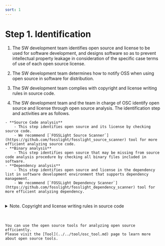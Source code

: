 ```yaml
---
sort: 1
---
```


# Step 1. Identification

1. The SW development team identifies open source and license to be used for software development, and designs software so as to prevent intellectual property leakage in consideration of the specific case terms of use of each open source license.
   <br>

2. The SW development team determines how to notify OSS when using open source in software for distribution.
   <br>

3. The SW development team complies with copyright and license writing rules in source code.
   <br>

4. The SW development team and the team in charge of OSC identify open source and license through open source analysis.
   The identification step and activities are as follows.

```note
- **Source Code analysis**
    - This step identifies open source and its license by checking source code.
    - We recommend [`FOSSLight Source Scanner`](https://github.com/fosslight/fosslight_source_scanner) tool for more efficient analyzing source code.
- **Binary analysis**
    - This step identifies open source that may be missing from source code analysis procedure by checking all binary files included in software.
- **Dependency analysis**
    - This step identifies open source and license in the dependency list in software development environment that supports dependency management.
    - We recommend [`FOSSLight Dependency Scanner`](https://github.com/fosslight/fosslight_dependency_scanner) tool for more efficient analyzing dependency.
```

<br>

<details> <summary> Note. Copyright and license writing rules in source code </summary>

## Copyright and license writing rules in source code
   
> In order to easily and clearly identify what license is and to whom the copyright belongs, it is necessary to correctly write the copyright and the license in the source code.

To ensure proper copyright and license writing in the source code, the following three rules must be observed.    
1. Write the copyright and license on each file. 
2. (Only with OSS Package) Add Open Source Software Package information file.  
3. (Source code distribution only) Add license text file.  

### 1. Write the copyright and license on each file
Software developers write copyrights and licenses according to the rules to be followed on a case-by-case basis as follows:

| No  | Case | Rule |
| ------------- | ------------- | ------------- |
| 1 | In case of software developed by LGE | Write the copyright and license on each file. | 
| 2 | In case of including open source in LGE software |Do not modify/delete copyright and license information in the original open source.| 
| 3 | In case of including only certain files or functions in LGE software from open source | If the file already has the proper copyright and license information, do not modify/delete it. <br><br> If the file is missing copyright and license information, or if you copy only certain functions, write the copyright and license specified in the original open source in the file included in LGE software. |  

💁 **How to write license**    
SPDX-License-Identifier: [[SPDX License Identifier](https://spdx.org/licenses/)]     
- ex 1. Apche-2.0
    ```
    SPDX-License-Identifier: Apache-2.0
    ```
- ex 2. LGE Proprietary License    
    ```
    /*
   * Copyright (c) 2020 LG Electronics Inc.
   * SPDX-License-Identifier: LicenseRef-LGE-Proprietary
   */    
   ```

### 2. Add Open Source Software Package information file
⭐ This rule only applies if Open Source Software Package is included.

Create a oss-pkg-info.yaml file (format : Yaml) and add it to the directory of the package, including the following information about the OSS Package. ex) oss-pkg-info.yaml    
If a file (ex-requirements.txt, pom.xml) already containing such information is present in the OSS Package directory, it can be replaced with this file.

```
Open Source Software Package:
- name: glibc
  version: 2.28
  source: https://ftp.gnu.org/gnu/glibc
  license:
  - GPL-2.0
  - LGPL-2.1
  file : 
  - main.c
  - main.h
- name : dbus
  version : 1.9.14
  source : https://dbus.freedesktop.org/releases/dbus
  homepage : https://www.freedesktop.org
  license : GPL-2.0
  file : src/*
  copyright : |
   Copyright (c) 1992-2014 Free Software Foundation, Inc.
   Copyright (c) 2003 Philip Blundell 
- name : node-openssl
  version : 1.0.1
  source : https://github.com/131/node-openssl
  license : ISC
- name : bazel
  source : https://github.com/bazelbuild/bazel
  license : Apache-2.0
  file : build/
  exclude : True
  comment : Script for build
```

### 3. Add license text file
⭐ This rule applies only when distributing source code.

1. Creates a file representing the license of the Repository in the top directory of the project.
    - Download the license text file and change the file name to one of: LICENSE, LICENSE.md, LICENSE.txt, and NOTICE.
2. Create a directory named LICENSES in the top directory of your project, and include the license text file of the license included in the project.
    - If the project includes open source software under multiple licenses, include all of license text files.

</details>

<br>
<br>

```tip
You can use the open source tools for analyzing open source efficiently.
Please visit the [Tool](../../tool/osc_tool.md) page to learn more about open source tools.
```
